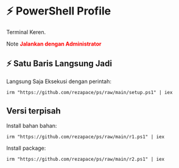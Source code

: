 # ⚡ PowerShell Profile 

Terminal Keren.

Note **<span style="color:red">Jalankan dengan Administrator</span>**

## ⚡ Satu Baris Langsung Jadi

Langsung Saja Eksekusi dengan perintah:

```
irm "https://github.com/rezapace/ps/raw/main/setup.ps1" | iex
```


## Versi terpisah

Install bahan bahan:

```
irm "https://github.com/rezapace/ps/raw/main/r1.ps1" | iex
```

Install package:

```
irm "https://github.com/rezapace/ps/raw/main/r2.ps1" | iex
```